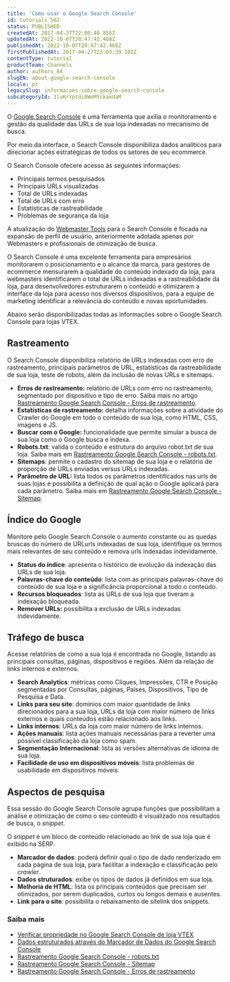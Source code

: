 ```yaml
---
title: 'Como usar o Google Search Console'
id: tutorials_562
status: PUBLISHED
createdAt: 2017-04-27T22:00:40.855Z
updatedAt: 2022-10-07T20:47:42.468Z
publishedAt: 2022-10-07T20:47:42.468Z
firstPublishedAt: 2017-04-27T23:03:39.102Z
contentType: tutorial
productTeam: Channels
author: authors_84
slugEN: about-google-search-console
locale: pt
legacySlug: informacoes-sobre-google-search-console
subcategoryId: 1luKrYptdi8WoMYckakUaM
---
```


O [Google Search Console](https://search.google.com/search-console/about) é uma ferramenta que axilia o monitoramento e gestão da qualidade das URLs de sua loja indexadas no mecanismo de busca.

Por meio da interface, o Search Console disponibiliza dados analíticos para direcionar ações estratégicas de todos os setores de seu ecommerce.

O Search Console ofecere acesso às seguintes informações:

* Principais termos pesquisados
* Principais URLs visualizadas
* Total de URLs indexadas
* Total de URLs com erro
* Estatísticas de rastreabilidade
* Problemas de segurança da loja

A atualização do [Webmaster Tools](https://developers.google.com/search) para o Search Console é focada na expansão de perfil de usuário, anteriormente adotada apenas por Webmasters e profissionais de otimização de busca.

O Search Console é uma excelente ferramenta para empresários monitorarem o posicionamento e o alcance da marca, para gestores de ecommerce mensurarem a qualidade do conteúdo indexado da loja, para webmasters identificarem o total de URLs indexadas e a rastreabilidade da loja, para desenvolvedores estruturarem o conteúdo e otimizarem a interface da loja para acesso nos diversos dispositivos, para a equipe de marketing identificar a relevância do conteúdo e novas oportunidades.

Abaixo serão disponibilizadas todas as informações sobre o Google Search Console para lojas VTEX.

## Rastreamento

O Search Console disponibiliza relatório de URLs indexadas com erro de rastreamento, principais parâmetros de URL, estatísticas da rastreabilidade de sua loja, teste de robots, além da inclusão de novas URLs e sitemaps.

- **Erros de rastreamento:** relatório de URLs com erro no rastreamento, segmentado por dispositivo e tipo de erro. Saiba mais no artigo [Rastreamento Google Search Console - Erros de rastreamento](https://help.vtex.com/pt/tutorial/rastreamento-google-search-console-erros-de-rastreamento--tutorials_568).
- **Estatísticas de rastreamento:** detalha informações sobre a atividade do Crawler do Google em todo o conteúdo de sua loja, como HTML, CSS, imagens e JS.
- **Buscar com o Google:** funcionalidade que permite simular a busca de sua loja como o Google busca e indexa.
- **Robots.txt**: valida o conteúdo e estrutura do arquivo robot.txt de sua loja. Saiba mais em [Rastreamento Google Search Console - robots.txt](https://help.vtex.com/pt/tutorial/rastreamento-google-search-console-robots-txt--tutorials_574).
- **Sitemaps**: permite o cadastro do sitemap de sua loja e o relatório de proporção de URLs enviadas versus URLs indexadas.
- **Parâmetro de URL:** lista todos os parâmetros identificados nas urls de suas lojas e possibilita a definição de qual ação o Google aplicará para cada parâmetro. Saiba mais em [Rastreamento Google Search Console - Sitemap](https://help.vtex.com/pt/tutorial/rastreamento-google-search-console-sitemap--tutorials_575).

## Índice do Google

Monitore pelo Google Search Console o aumento constante ou as quedas bruscas do número de URLurls indexadas de sua loja, identifique os termos mais relevantes de seu conteúdo e remova urls indexadas indevidamente.

- **Status do índice**: apresenta o histórico de evolução da indexação das URLs de sua loja.
- **Palavras-chave do conteúdo**: lista com as principais palavras-chave do conteúdo de sua loja e a significância proporcional a todo o conteúdo.
- **Recursos bloqueados**: lista as URLs de sua loja que tiveram a indexação bloqueada.
- **Remover URLs:** possibilita a exclusão de URLs indexadas indevidamente.

## Tráfego de busca

Acesse relatórios de como a sua loja é encontrada no Google, listando as principais consultas, páginas, dispositivos e regiões. Além da relação de links internos e externos.

- **Search Analytics**: métricas como Cliques, Impressões, CTR e Posição segmentadas por Consultas, páginas, Países, Dispositivos, Tipo de Pesquisa e Data.
- **Links para seu site**: domínios com maior quantidade de links direcionados para a sua loja, URLs da loja com maior número de links externos e quais conteúdos estão relacionado aos links.
- **Links internos**: URLs da loja com maior número de links internos.
- **Ações manuais**: lista ações manuais necessárias para a reverter uma possível classificação da loja como spam.
- **Segmentação Internacional**: lista as versões alternativas de idioma de sua loja.
- **Facilidade de uso em dispositivos móveis**: lista problemas de usabilidade em dispositivos móveis.

## Aspectos de pesquisa

Essa sessão do Google Search Console agrupa funções que possibilitam a análise e otimização de como o seu conteúdo é visualizado nos resultados de busca, o _snippet_.

O _snippet_ é um bloco de conteúdo relacionado ao link de sua loja que é exibido na SERP.

- **Marcador de dados**: poderá definir qual o tipo de dado renderizado em cada página de sua loja, para facilitar a indexação e classificação pelo _crawler_.
- **Dados struturados**: exibe os tipos de dados já definidos em sua loja.
- **Melhoria de HTML**: lista os principais conteúdos que precisam ser otimizados, por serem duplicados, curtos ou longos demais e ausentes.
- **Link para o site**: possibilita o rebaixamento de sitelink dos snippets.

### Saiba mais

- [Verificar propriedade no Google Search Console de loja VTEX](https://help.vtex.com/pt/tutorial/como-verificar-propriedade-no-google-search-console-de-loja-vtex--frequentlyAskedQuestions_594)
- [Dados estruturados através do Marcador de Dados do Google Search Console](https://help.vtex.com/pt/tutorial/dados-estruturados-atraves-do-marcador-de-dados-do-google-search-console--tutorials_560)
- [Rastreamento Google Search Console - robots.txt](https://help.vtex.com/pt/tutorial/rastreamento-google-search-console-robots-txt--tutorials_574)
- [Rastreamento Google Search Console - Sitemap](https://help.vtex.com/pt/tutorial/rastreamento-google-search-console-sitemap--tutorials_575)
- [Rastreamento Google Search Console - Erros de rastreamento](https://help.vtex.com/pt/tutorial/rastreamento-google-search-console-erros-de-rastreamento--tutorials_568)
